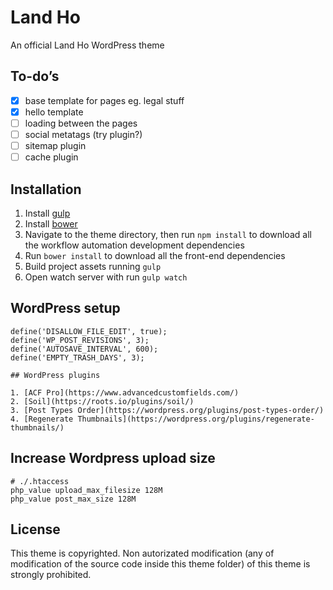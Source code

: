 # Land Ho

An official Land Ho WordPress theme

## To-do’s

- [x] base template for pages eg. legal stuff
- [x] hello template
- [ ] loading between the pages
- [ ] social metatags (try plugin?)
- [ ] sitemap plugin
- [ ] cache plugin

## Installation

1. Install [gulp](http://gulpjs.com)
2. Install [bower](https://bower.io/)
3. Navigate to the theme directory, then run `npm install` to download all the workflow automation development dependencies
4. Run `bower install` to download all the front-end dependencies
5. Build project assets running `gulp`
6. Open watch server with run `gulp watch`

## WordPress setup

    define('DISALLOW_FILE_EDIT', true);
    define('WP_POST_REVISIONS', 3);
    define('AUTOSAVE_INTERVAL', 600);
    define('EMPTY_TRASH_DAYS', 3);

    ## WordPress plugins

    1. [ACF Pro](https://www.advancedcustomfields.com/)
    2. [Soil](https://roots.io/plugins/soil/)
    3. [Post Types Order](https://wordpress.org/plugins/post-types-order/)
    4. [Regenerate Thumbnails](https://wordpress.org/plugins/regenerate-thumbnails/)

## Increase Wordpress upload size

    # ./.htaccess
    php_value upload_max_filesize 128M
    php_value post_max_size 128M

## License

This theme is copyrighted. Non autorizated modification (any of modification of the source code inside this theme folder) of this theme is strongly prohibited.
